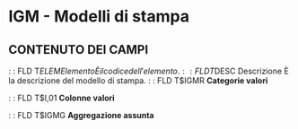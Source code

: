 # IGM - Modelli di stampa
## CONTENUTO DEI CAMPI
 :  : FLD T$ELEM Elemento
È il codice dell'elemento.
 :  : FLD T$DESC Descrizione
È la descrizione del modello di stampa.
 :  : FLD T$IGMR __Categorie valori__

 :  : FLD T$I,01 __Colonne valori__

 :  : FLD T$IGMG __Aggregazione assunta__

